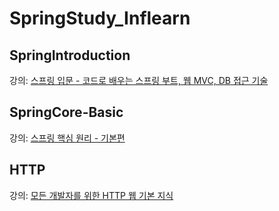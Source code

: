 # SpringStudy_Inflearn

## SpringIntroduction

강의: 
[스프링 입문 - 코드로 배우는 스프링 부트, 웹 MVC, DB 접근 기술](https://inf.run/wcrt)

## SpringCore-Basic

강의: 
[스프링 핵심 원리 - 기본편](https://inf.run/tbdk)

## HTTP

강의: 
[모든 개발자를 위한 HTTP 웹 기본 지식](https://inf.run/8ZEU8)


